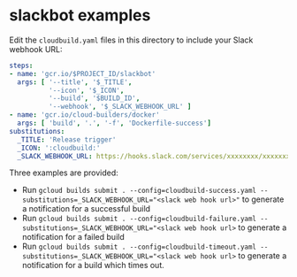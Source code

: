 # slackbot examples

Edit the `cloudbuild.yaml` files in this directory to include your Slack webhook URL:

```yaml
steps:
- name: 'gcr.io/$PROJECT_ID/slackbot'
  args: [ '--title', '$_TITLE',
          '--icon', '$_ICON',
          '--build', '$BUILD_ID',
          '--webhook', '$_SLACK_WEBHOOK_URL' ]
- name: 'gcr.io/cloud-builders/docker'
  args: [ 'build', '.', '-f', 'Dockerfile-success']
substitutions:
  _TITLE: 'Release trigger'
  _ICON: ':cloudbuild:'
  _SLACK_WEBHOOK_URL: https://hooks.slack.com/services/xxxxxxxx/xxxxxxxxx/xxxxxxxxxxxxxxxx
```

Three examples are provided:

* Run `gcloud builds submit . --config=cloudbuild-success.yaml --substitutions=_SLACK_WEBHOOK_URL="<slack web hook url>"` to generate a notification for a successful build
* Run `gcloud builds submit . --config=cloudbuild-failure.yaml --substitutions=_SLACK_WEBHOOK_URL="<slack web hook url>` to generate a notification for a failed build
* Run `gcloud builds submit . --config=cloudbuild-timeout.yaml --substitutions=_SLACK_WEBHOOK_URL="<slack web hook url>` to generate a notification for a build which times out.
